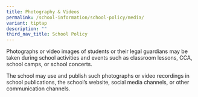 ```yaml
---
title: Photography & Videos
permalink: /school-information/school-policy/media/
variant: tiptap
description: ""
third_nav_title: School Policy
---
```

<p>Photographs or video images of students or their legal guardians may be
taken during school activities and events such as classroom lessons, CCA,
school camps, or school concerts.</p>
<p>The school may use and publish such photographs or video recordings in
school publications, the school’s website, social media channels, or other
communication channels.</p>